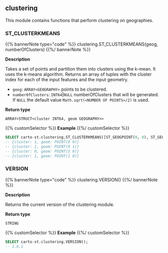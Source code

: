 ## clustering

<div class="badges"><div class="advanced"></div></div>

This module contains functions that perform clustering on geographies.

### ST_CLUSTERKMEANS

{{% bannerNote type="code" %}}
clustering.ST_CLUSTERKMEANS(geog, numberOfClusters)
{{%/ bannerNote %}}

**Description**

Takes a set of points and partition them into clusters using the k-mean. It uses the k-means algorithm. Returns an array of tuples with the cluster index for each of the input features and the input geometry.

* `geog`: `ARRAY<GEOGRAPHY>` points to be clustered.
* `numberOfClusters`: `INT64`|`NULL` numberOfClusters that will be generated. If `NULL` the default value `Math.sqrt(<NUMBER OF POINTS>/2)` is used.

**Return type**

`ARRAY<STRUCT<cluster INT64, geom GEOGRAPHY>>`

{{% customSelector %}}
**Example**
{{%/ customSelector %}}

```sql
SELECT carto-st.clustering.ST_CLUSTERKMEANS([ST_GEOGPOINT(0, 0), ST_GEOGPOINT(0, 1), ST_GEOGPOINT(5, 0), ST_GEOGPOINT(1, 0)], 2);
-- {cluster: 1, geom: POINT(0 0)}
-- {cluster: 1, geom: POINT(0 1)}
-- {cluster: 0, geom: POINT(5 0)}
-- {cluster: 1, geom: POINT(1 0)}
```

### VERSION

{{% bannerNote type="code" %}}
clustering.VERSION()
{{%/ bannerNote %}}

**Description**

Returns the current version of the clustering module.

**Return type**

`STRING`

{{% customSelector %}}
**Example**
{{%/ customSelector %}}

```sql
SELECT carto-st.clustering.VERSION();
-- 1.0.1
```